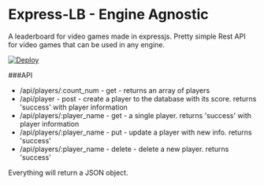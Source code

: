 # Express-LB - Engine Agnostic
A leaderboard for video games made in expressjs. Pretty simple Rest API for video games that can be used in any engine.

[![Deploy](https://www.herokucdn.com/deploy/button.svg)](https://heroku.com/deploy)

###API

- /api/players/:count_num - get - returns an array of players
- /api/player - post - create a player to the database with its score. returns 'success' with player information
- /api/players/:player_name - get  - a single player. returns 'success' with player information
- /api/players/:player_name - put - update a player with new info. returns 'success'
- /api/players/:player_name - delete - delete a new player. returns 'success'

Everything will return a JSON object.

